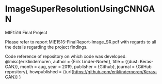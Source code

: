 # ImageSuperResolutionUsingCNNGAN
MIE1516 Final Project

Please refer to report MIE1516-FinalReport-Image_SR.pdf with regards to all the details regarding the project findings.

Code reference of repository on which code was developed:
@misc{eriklindernoren,
    author       = {Erik Linder-Norén},
    title        = {{dust: Keras-GAN}},
    month        = aug,
    year         = 2019,
    publisher    = {Github},
    journal = {GitHub repository},
    howpublished = {\url{https://github.com/eriklindernoren/Keras-GAN}}
    }

